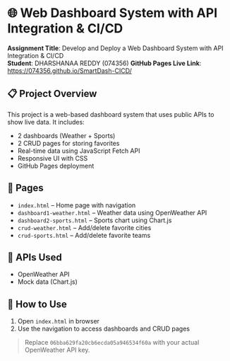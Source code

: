 # 🌐 Web Dashboard System with API Integration & CI/CD

**Assignment Title**: Develop and Deploy a Web Dashboard System with API Integration & CI/CD  
**Student**: DHARSHANAA REDDY (074356) 
**GitHub Pages Live Link**: https://074356.github.io/SmartDash-CICD/

## 📋 Project Overview

This project is a web-based dashboard system that uses public APIs to show live data. It includes:

- 2 dashboards (Weather + Sports)
- 2 CRUD pages for storing favorites
- Real-time data using JavaScript Fetch API
- Responsive UI with CSS
- GitHub Pages deployment

## 🔗 Pages

- `index.html` – Home page with navigation
- `dashboard1-weather.html` – Weather data using OpenWeather API
- `dashboard2-sports.html` – Sports chart using Chart.js
- `crud-weather.html` – Add/delete favorite cities
- `crud-sports.html` – Add/delete favorite teams

## 📌 APIs Used

- OpenWeather API
- Mock data (Chart.js)

## 📝 How to Use

1. Open `index.html` in browser
2. Use the navigation to access dashboards and CRUD pages

> Replace `06bba629fa20cb6ecda05a946534f60a` with your actual OpenWeather API key.
